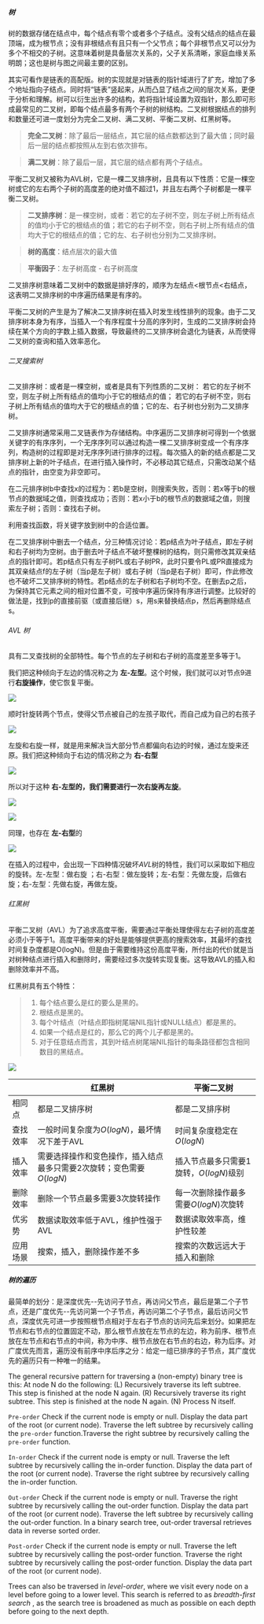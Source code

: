 ##### 树

树的数据存储在结点中，每个结点有零个或者多个子结点。没有父结点的结点在最顶端，成为根节点；没有非根结点有且只有一个父节点；每个非根节点又可以分为多个不相交的子树。这意味着树是具备层次关系的，父子关系清晰，家庭血缘关系明朗；这也是树与图之间最主要的区别。

其实可看作是链表的高配版。树的实现就是对链表的指针域进行了扩充，增加了多个地址指向子结点。同时将“链表”竖起来，从而凸显了结点之间的层次关系，更便于分析和理解。树可以衍生出许多的结构，若将指针域设置为双指针，那么即可形成最常见的二叉树，即每个结点最多有两个子树的树结构。二叉树根据结点的排列和数量还可进一度划分为完全二叉树、满二叉树、平衡二叉树、红黑树等。

> **完全二叉树**：除了最后一层结点，其它层的结点数都达到了最大值；同时最后一层的结点都按照从左到右依次排布。

> **满二叉树**：除了最后一层，其它层的结点都有两个子结点。

平衡二叉树又被称为AVL树，它是一棵二叉排序树，且具有以下性质：它是一棵空树或它的左右两个子树的高度差的绝对值不超过1，并且左右两个子树都是一棵平衡二叉树。

> **二叉排序树**：是一棵空树，或者：若它的左子树不空，则左子树上所有结点的值均小于它的根结点的值；若它的右子树不空，则右子树上所有结点的值均大于它的根结点的值；它的左、右子树也分别为二叉排序树。

> **树的高度**：结点层次的最大值

> **平衡因子**：左子树高度 - 右子树高度

二叉排序树意味着二叉树中的数据是排好序的，顺序为左结点<根节点<右结点，这表明二叉排序树的中序遍历结果是有序的。

平衡二叉树的产生是为了解决二叉排序树在插入时发生线性排列的现象。由于二叉排序树本身为有序，当插入一个有序程度十分高的序列时，生成的二叉排序树会持续在某个方向的字数上插入数据，导致最终的二叉排序树会退化为链表，从而使得二叉树的查询和插入效率恶化。

###### 二叉搜索树

二叉排序树：或者是一棵空树，或者是具有下列性质的二叉树： 若它的左子树不空，则左子树上所有结点的值均小于它的根结点的值； 若它的右子树不空，则右子树上所有结点的值均大于它的根结点的值；它的左、右子树也分别为二叉排序树。

二叉排序树通常采用二叉链表作为存储结构。中序遍历二叉排序树可得到一个依据关键字的有序序列，一个无序序列可以通过构造一棵二叉排序树变成一个有序序列，构造树的过程即是对无序序列进行排序的过程。每次插入的新的结点都是二叉排序树上新的叶子结点，在进行插入操作时，不必移动其它结点，只需改动某个结点的指针，由空变为非空即可。

在二元排序树b中查找x的过程为：若b是空树，则搜索失败，否则：若x等于b的根节点的数据域之值，则查找成功；否则：若x小于b的根节点的数据域之值，则搜索左子树；否则：查找右子树。

利用查找函数，将关键字放到树中的合适位置。

在二叉排序树中删去一个结点，分三种情况讨论：若p结点为叶子结点，即左子树和右子树均为空树。由于删去叶子结点不破坏整棵树的结构，则只需修改其双亲结点的指针即可。若p结点只有左子树PL或右子树PR，此时只要令PL或PR直接成为其双亲结点f的左子树（当p是左子树）或右子树（当p是右子树）即可，作此修改也不破坏二叉排序树的特性。若p结点的左子树和右子树均不空。在删去p之后，为保持其它元素之间的相对位置不变，可按中序遍历保持有序进行调整。比较好的做法是，找到p的直接前驱（或直接后继）s，用s来替换结点p，然后再删除结点s。

###### AVL 树

具有二叉查找树的全部特性。每个节点的左子树和右子树的高度差至多等于1。

我们把这种倾向于左边的情况称之为 **左-左型**。这个时候，我们就可以对节点9进行**右旋操作**，使它恢复平衡。

![](D:/MarkDown/picture/2/35.png)

顺时针旋转两个节点，使得父节点被自己的左孩子取代，而自己成为自己的右孩子

![](D:/MarkDown/picture/2/36.png)

左旋和右旋一样，就是用来解决当大部分节点都偏向右边的时候，通过左旋来还原。我们把这种倾向于右边的情况称之为 **右-右型**

![](D:/MarkDown/picture/2/37.png)

所以对于这种 **右-左型的，我们需要进行一次右旋再左旋**。

![](D:/MarkDown/picture/2/38.png)

![](D:/MarkDown/picture/2/39.png)

同理，也存在 **左-右型**的

![](D:/MarkDown/picture/2/40.png)

在插入的过程中，会出现一下四种情况破坏$AVL$树的特性，我们可以采取如下相应的旋转。左-左型：做右旋 ；右-右型：做左旋转；左-右型：先做左旋，后做右旋；右-左型：先做右旋，再做左旋。

###### 红黑树

平衡二叉树（AVL）为了追求高度平衡，需要通过平衡处理使得左右子树的高度差必须小于等于1。高度平衡带来的好处是能够提供更高的搜索效率，其最坏的查找时间复杂度都是O(logN)。但是由于需要维持这份高度平衡，所付出的代价就是当对树种结点进行插入和删除时，需要经过多次旋转实现复衡。这导致AVL的插入和删除效率并不高。

红黑树具有五个特性：

> 1. 每个结点要么是红的要么是黑的。
> 2. 根结点是黑的。
> 3. 每个叶结点（叶结点即指树尾端NIL指针或NULL结点）都是黑的。
> 4. 如果一个结点是红的，那么它的两个儿子都是黑的。
> 5. 对于任意结点而言，其到叶结点树尾端NIL指针的每条路径都包含相同数目的黑结点。

![](D:/MarkDown/picture/1/255.png)

|          | 红黑树                                                       | 平衡二叉树                             |
| -------- | ------------------------------------------------------------ | -------------------------------------- |
| 相同点   | 都是二叉排序树                                               | 都是二叉排序树                         |
| 查找效率 | 一般时间复杂度为$O(logN)$，最坏情况下差于AVL                 | 时间复杂度稳定在$O(logN)$              |
| 插入效率 | 需要选择操作和变色操作，插入结点最多只需要2次旋转；变色需要$O(logN)$ | 插入节点最多只需要1旋转，$O(logN)$级别 |
| 删除效率 | 删除一个节点最多需要3次旋转操作                              | 每一次删除操作最多需要$O(logN)$次旋转  |
| 优劣势   | 数据读取效率低于AVL，维护性强于AVL                           | 数据读取效率高，维护性较差             |
| 应用场景 | 搜索，插入，删除操作差不多                                   | 搜索的次数远远大于插入和删除           |



##### 树的遍历

最简单的划分：是深度优先--先访问子节点，再访问父节点，最后是第二个子节点，还是广度优先--先访问第一个子节点，再访问第二个子节点，最后访问父节点，深度优先可进一步按照根节点相对于左右子节点的访问先后来划分。如果把左节点和右节点的位置固定不动，那么根节点放在左节点的左边，称为前序、根节点放在左节点和右节点的中间，称为中序、根节点放在右节点的右边，称为后序。对广度优先而言，遍历没有前序中序后序之分：给定一组已排序的子节点，其广度优先的遍历只有一种唯一的结果。

The general recursive pattern for traversing a (non-empty) binary tree is this: At node N do the following: (L) Recursively traverse its left subtree. This step is finished at the node N again. (R) Recursively traverse its right subtree. This step is finished at the node N again. (N) Process N itself.

`Pre-order​` Check if the current node is empty or null. Display the data part of the root (or current node). Traverse the left subtree by recursively calling the `pre-order` function.Traverse the right subtree by recursively calling the `pre-order` function.

`In-order` Check if the current node is empty or null. Traverse the left subtree by recursively calling the in-order function. Display the data part of the root (or current node). Traverse the right subtree by recursively calling the in-order function.

`Out-order` Check if the current node is empty or null. Traverse the right subtree by recursively calling the out-order function. Display the data part of the root (or current node). Traverse the left subtree by recursively calling the out-order function. In a binary search tree, out-order traversal retrieves data in reverse sorted order.

`Post-order` Check if the current node is empty or null. Traverse the left subtree by recursively calling the post-order function. Traverse the right subtree by recursively calling the post-order function. Display the data part of the root (or current node).

Trees can also be traversed in *level-order*, where we visit every node on a level before going to a lower level. This search is referred to as *breadth-first search* , as the search tree is broadened as much as possible on each depth before going to the next depth.